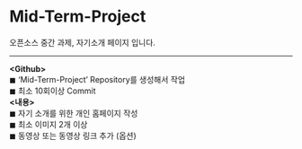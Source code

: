 # Mid-Term-Project
오픈소스 중간 과제, 자기소개 페이지 입니다.
<hr>
<b>&lt;Github&gt;</b><br>
  ◼ ‘Mid-Term-Project’ Repository를 생성해서 작업 <br>
  ◼ 최소 10회이상 Commit <br>
<b>&lt;내용&gt;</b><br>
  ◼ 자기 소개를 위한 개인 홈페이지 작성 <br>
  ◼ 최소 이미지 2개 이상 <br> 
  ◼ 동영상 또는 동영상 링크 추가 (옵션) <br>
